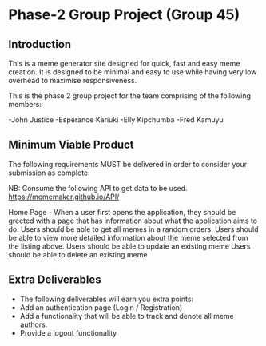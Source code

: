 # Phase-2 Group Project (Group 45)

## Introduction
This is a meme generator site designed for quick, fast and easy meme creation. It is designed to be minimal and easy to use while having very low overhead to maximise responsiveness. 

This is the phase 2 group project for the team comprising of the following members:

-John Justice
-Esperance Kariuki
-Elly Kipchumba
-Fred Kamuyu


## Minimum Viable Product
The following requirements MUST be delivered in order to consider your submission as complete:

NB: Consume the following API to get data to be used. https://mememaker.github.io/API/

Home Page - When a user first opens the application, they should be greeted with a page that has information about what the application aims to do.
Users should be able to get all memes in a random orders.
Users should be able to view more detailed information about the meme selected from the listing above.
Users should be able to update an existing meme
Users should be able to delete an existing meme

## Extra Deliverables

- The following deliverables will earn you extra points:
- Add an authentication page (Login / Registration)  
- Add a functionality that will be able to track and denote all meme authors.
- Provide a logout functionality

